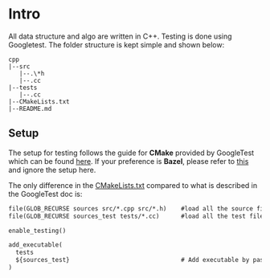 # Intro
All data structure and algo are written in C++. Testing is done using Googletest. The folder structure is kept simple and shown below:
```
cpp
|--src
   |--.\*h
   |--.cc
|--tests
   |--.cc
|--CMakeLists.txt
|--README.md
```
## Setup
The setup for testing follows the guide for **CMake** provided by GoogleTest which can be found [here](https://google.github.io/googletest/quickstart-cmake.html). If your preference is **Bazel**, please refer to [this](https://google.github.io/googletest/quickstart-bazel.html) and ignore the setup here.

The only difference in the [CMakeLists.txt](./CMakeLists.txt) compared to what is described in the GoogleTest doc is:
```txt
file(GLOB_RECURSE sources src/*.cpp src/*.h)    #load all the source files recursively
file(GLOB_RECURSE sources_test tests/*.cc)      #load all the test files recursively

enable_testing()

add_executable(
  tests
  ${sources_test}                               # Add executable by passing the testfile              #
)
```
